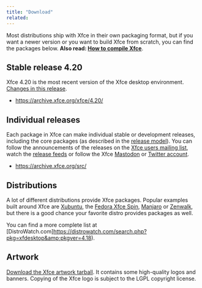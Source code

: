 ```yaml
---
title: "Download"
related: 
---
```


Most distributions ship with Xfce in their own packaging format, but if you want a newer version or you want to build Xfce from scratch, you can find the packages below. **Also read: [How to compile Xfce](https://docs.xfce.org/xfce/building)**.

## Stable release 4.20

Xfce 4.20 is the most recent version of the Xfce desktop environment. [Changes in this release](/download/changelogs/4.20).

- https://archive.xfce.org/xfce/4.20/


## Individual releases

Each package in Xfce can make individual stable or development releases, including the core packages (as described in the [release model](/about/releasemodel)). You can follow the announcements of the releases on the [Xfce users mailing list](/community/lists), watch the [release feeds](https://archive.xfce.org/feeds/project/) or follow the Xfce [Mastodon](https://floss.social/@xfce) or [Twitter account](https://twitter.com/xfceofficial).

- https://archive.xfce.org/src/

## Distributions

A lot of different distributions provide Xfce packages. Popular examples built around Xfce are [Xubuntu](https://xubuntu.org/), the [Fedora Xfce Spin](https://fedoraproject.org/spins/xfce), [Manjaro](https://manjaro.org/products/download/) or [Zenwalk](http://www.zenwalk.org/), but there is a good chance your favorite distro provides packages as well.

You can find a more complete list at [DistroWatch.com]https://distrowatch.com/search.php?pkg=xfdesktop&amp;pkgver=4.18).

## Artwork

[Download the Xfce artwork tarball](//cdn.xfce.org/downloads/xfce_artwork.tar.bz2). It contains some high-quality logos and banners. Copying of the Xfce logo is subject to the LGPL copyright license.
